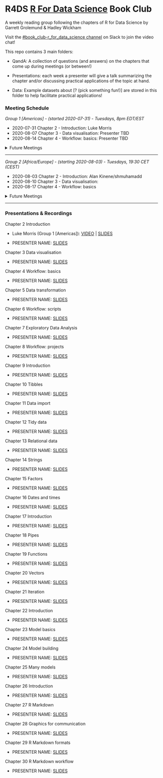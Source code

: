 # R4DS [R For Data Science](https://r4ds.had.co.nz/) Book Club

A weekly reading group following the chapters of R for Data Science by Garrett Grolemund & Hadley Wickham

Visit the [#book_club-r_for_data_science channel](https://r4ds.io/join) on Slack to join the video chat! 

This repo contains 3 main folders:

- QandA: A collection of questions (and answers) on the chapters that come up during meetings (or between!)

- Presentations: each week a presenter will give a talk summarizing the chapter and/or discussing practical applications of the topic at hand. 

- Data: Example datasets about [? (pick something fun!)] are stored in this folder to help facilitate practical applications!

### Meeting Schedule 

*Group 1 [Americas] - (started 2020-07-31) - Tuesdays, 8pm EDT/EST*

- 2020-07-31 Chapter 2 - Introduction: Luke Morris
- 2020-08-07 Chapter 3 - Data visualisation: Presenter TBD
- 2020-08-14 Chapter 4 -  Workflow: basics: Presenter TBD

<details>
  <summary> Future Meetings </summary>

TBD!

</details>
<hr>


*Group 2 [Africa/Europe] - (starting 2020-08-03) - Tuesdays, 19:30 CET (CEST)*

- 2020-08-03 Chapter 2 - Introduction: Alan Kinene/shmuhamadd
- 2020-08-10 Chapter 3 - Data visualisation: 
- 2020-08-17 Chapter 4 -  Workflow: basics 

<details>
  <summary> Future Meetings </summary>

TBD!

</details>
<hr>

### Presentations & Recordings

Chapter 2 Introduction 

- Luke Morris (Group 1 [Americas]): [VIDEO](https://youtu.be/5H9rphM7xBo) | [SLIDES](https://morrisluke.github.io/bookclub-R_for_Data_Science/Presentations/Week01/Group%201%20%5BAmericas%5D/R4DS%20Ch%201-2%20-%20Morris.html#1)

- PRESENTER NAME: [SLIDES](link-to-slides)

Chapter 3 Data visualisation 

- PRESENTER NAME: [SLIDES](link-to-slides)

Chapter 4 Workflow: basics 

- PRESENTER NAME: [SLIDES](link-to-slides)

Chapter 5 Data transformation 

- PRESENTER NAME: [SLIDES](link-to-slides)

Chapter 6 Workflow: scripts 

- PRESENTER NAME: [SLIDES](link-to-slides)

Chapter 7 Exploratory Data Analysis 

- PRESENTER NAME: [SLIDES](link-to-slides)

Chapter 8 Workflow: projects 

- PRESENTER NAME: [SLIDES](link-to-slides)

Chapter 9 Introduction 

- PRESENTER NAME: [SLIDES](link-to-slides)

Chapter 10 Tibbles 

- PRESENTER NAME: [SLIDES](link-to-slides)

Chapter 11 Data import 

- PRESENTER NAME: [SLIDES](link-to-slides)

Chapter 12 Tidy data 

- PRESENTER NAME: [SLIDES](link-to-slides)

Chapter 13 Relational data 

- PRESENTER NAME: [SLIDES](link-to-slides)

Chapter 14 Strings 

- PRESENTER NAME: [SLIDES](link-to-slides)

Chapter 15 Factors 

- PRESENTER NAME: [SLIDES](link-to-slides)

Chapter 16 Dates and times 

- PRESENTER NAME: [SLIDES](link-to-slides)

Chapter 17 Introduction 

- PRESENTER NAME: [SLIDES](link-to-slides)

Chapter 18 Pipes 

- PRESENTER NAME: [SLIDES](link-to-slides)

Chapter 19 Functions 

- PRESENTER NAME: [SLIDES](link-to-slides)

Chapter 20 Vectors 

- PRESENTER NAME: [SLIDES](link-to-slides)

Chapter 21 Iteration 

- PRESENTER NAME: [SLIDES](link-to-slides)

Chapter 22 Introduction 

- PRESENTER NAME: [SLIDES](link-to-slides)

Chapter 23 Model basics 

- PRESENTER NAME: [SLIDES](link-to-slides)

Chapter 24 Model building 

- PRESENTER NAME: [SLIDES](link-to-slides)

Chapter 25 Many models 

- PRESENTER NAME: [SLIDES](link-to-slides)

Chapter 26 Introduction 

- PRESENTER NAME: [SLIDES](link-to-slides)

Chapter 27 R Markdown 

- PRESENTER NAME: [SLIDES](link-to-slides)

Chapter 28 Graphics for communication 

- PRESENTER NAME: [SLIDES](link-to-slides)

Chapter 29 R Markdown formats 

- PRESENTER NAME: [SLIDES](link-to-slides)

Chapter 30 R Markdown workflow 

- PRESENTER NAME: [SLIDES](link-to-slides)
